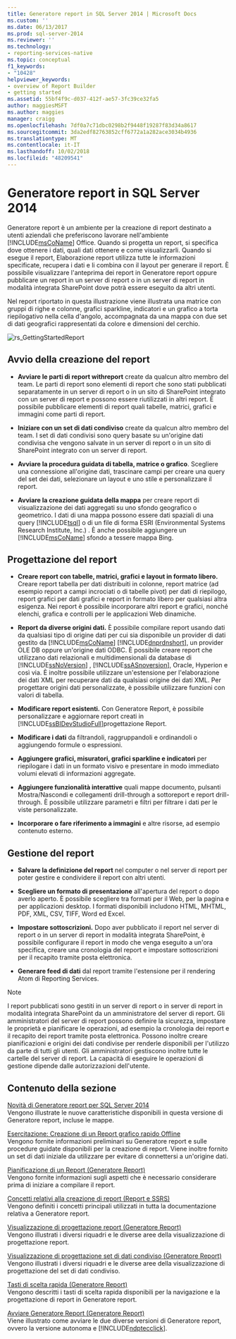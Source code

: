 ```yaml
---
title: Generatore report in SQL Server 2014 | Microsoft Docs
ms.custom: ''
ms.date: 06/13/2017
ms.prod: sql-server-2014
ms.reviewer: ''
ms.technology:
- reporting-services-native
ms.topic: conceptual
f1_keywords:
- "10428"
helpviewer_keywords:
- overview of Report Builder
- getting started
ms.assetid: 55bf4f9c-d037-412f-ae57-3fc39ce32fa5
author: maggiesMSFT
ms.author: maggies
manager: craigg
ms.openlocfilehash: 7df0a7c71dbc0298b2f9448f19287f83d34a8617
ms.sourcegitcommit: 3da2edf82763852cff6772a1a282ace3034b4936
ms.translationtype: MT
ms.contentlocale: it-IT
ms.lasthandoff: 10/02/2018
ms.locfileid: "48209541"
---
```

# <a name="report-builder-in-sql-server-2014"></a>Generatore report in SQL Server 2014
  Generatore report è un ambiente per la creazione di report destinato a utenti aziendali che preferiscono lavorare nell'ambiente [!INCLUDE[msCoName](../../../includes/msconame-md.md)] Office. Quando si progetta un report, si specifica dove ottenere i dati, quali dati ottenere e come visualizzarli. Quando si esegue il report, Elaborazione report utilizza tutte le informazioni specificate, recupera i dati e li combina con il layout per generare il report. È possibile visualizzare l'anteprima dei report in Generatore report oppure pubblicare un report in un server di report o in un server di report in modalità integrata SharePoint dove potrà essere eseguito da altri utenti.  
  
 Nel report riportato in questa illustrazione viene illustrata una matrice con gruppi di righe e colonne, grafici sparkline, indicatori e un grafico a torta riepilogativo nella cella d'angolo, accompagnata da una mappa con due set di dati geografici rappresentati da colore e dimensioni del cerchio.  
  
 ![rs_GettingStartedReport](../media/rs-gettingstartedreport.gif "rs_GettingStartedReport")  
  
##  <a name="JumpStartReptCreation"></a> Avvio della creazione del report  
  
-   **Avviare le parti di report withreport** create da qualcun altro membro del team. Le parti di report sono elementi di report che sono stati pubblicati separatamente in un server di report o in un sito di SharePoint integrato con un server di report e possono essere riutilizzati in altri report. È possibile pubblicare elementi di report quali tabelle, matrici, grafici e immagini come parti di report.  
  
-   **Iniziare con un set di dati condiviso** create da qualcun altro membro del team. I set di dati condivisi sono query basate su un'origine dati condivisa che vengono salvate in un server di report o in un sito di SharePoint integrato con un server di report.  
  
-   **Avviare la procedura guidata di tabella, matrice o grafico**. Scegliere una connessione all'origine dati, trascinare campi per creare una query del set dei dati, selezionare un layout e uno stile e personalizzare il report.  
  
-   **Avviare la creazione guidata della mappa** per creare report di visualizzazione dei dati aggregati su uno sfondo geografico o geometrico. I dati di una mappa possono essere dati spaziali di una query [!INCLUDE[tsql](../../includes/tsql-md.md)] o di un file di forma ESRI (Environmental Systems Research Institute, Inc.) . È anche possibile aggiungere un [!INCLUDE[msCoName](../../../includes/msconame-md.md)] sfondo a tessere mappa Bing.  
  

  
##  <a name="DesignRept"></a> Progettazione del report  
  
-   **Creare report con tabelle, matrici, grafici e layout in formato libero.** Creare report tabella per dati distribuiti in colonne, report matrice (ad esempio report a campi incrociati o di tabelle pivot) per dati di riepilogo, report grafici per dati grafici e report in formato libero per qualsiasi altra esigenza. Nei report è possibile incorporare altri report e grafici, nonché elenchi, grafica e controlli per le applicazioni Web dinamiche.  
  
-   **Report da diverse origini dati.** È possibile compilare report usando dati da qualsiasi tipo di origine dati per cui sia disponibile un provider di dati gestito da [!INCLUDE[msCoName](../../../includes/msconame-md.md)] [!INCLUDE[dnprdnshort](../../includes/dnprdnshort-md.md)], un provider OLE DB oppure un'origine dati ODBC. È possibile creare report che utilizzano dati relazionali e multidimensionali da database di [!INCLUDE[ssNoVersion](../../includes/ssnoversion-md.md)] , [!INCLUDE[ssASnoversion](../../includes/ssasnoversion-md.md)], Oracle, Hyperion e così via. È inoltre possibile utilizzare un'estensione per l'elaborazione dei dati XML per recuperare dati da qualsiasi origine dei dati XML. Per progettare origini dati personalizzate, è possibile utilizzare funzioni con valori di tabella.  
  
-   **Modificare report esistenti.** Con Generatore Report, è possibile personalizzare e aggiornare report creati in [!INCLUDE[ssBIDevStudioFull](../../includes/ssbidevstudiofull-md.md)]progettazione Report.  
  
-   **Modificare i dati** da filtrandoli, raggruppandoli e ordinandoli o aggiungendo formule o espressioni.  
  
-   **Aggiungere grafici, misuratori, grafici sparkline e indicatori** per riepilogare i dati in un formato visivo e presentare in modo immediato volumi elevati di informazioni aggregate.  
  
-   **Aggiungere funzionalità interattive** quali mappe documento, pulsanti Mostra/Nascondi e collegamenti drill-through a sottoreport e report drill-through. È possibile utilizzare parametri e filtri per filtrare i dati per le viste personalizzate.  
  
-   **Incorporare o fare riferimento a immagini** e altre risorse, ad esempio contenuto esterno.  
  

  
##  <a name="ManageRpt"></a> Gestione del report  
  
-   **Salvare la definizione del report** nel computer o nel server di report per poter gestire e condividere il report con altri utenti.  
  
-   **Scegliere un formato di presentazione** all'apertura del report o dopo averlo aperto. È possibile scegliere tra formati per il Web, per la pagina e per applicazioni desktop. I formati disponibili includono HTML, MHTML, PDF, XML, CSV, TIFF, Word ed Excel.  
  
-   **Impostare sottoscrizioni.** Dopo aver pubblicato il report nel server di report o in un server di report in modalità integrata SharePoint, è possibile configurare il report in modo che venga eseguito a un'ora specifica, creare una cronologia del report e impostare sottoscrizioni per il recapito tramite posta elettronica.  
  
-   **Generare feed di dati** dal report tramite l'estensione per il rendering Atom di Reporting Services.  
  
> [!NOTE]  
>  I report pubblicati sono gestiti in un server di report o in server di report in modalità integrata SharePoint da un amministratore del server di report. Gli amministratori del server di report possono definire la sicurezza, impostare le proprietà e pianificare le operazioni, ad esempio la cronologia dei report e il recapito dei report tramite posta elettronica. Possono inoltre creare pianificazioni e origini dei dati condivise per renderle disponibili per l'utilizzo da parte di tutti gli utenti. Gli amministratori gestiscono inoltre tutte le cartelle del server di report. La capacità di eseguire le operazioni di gestione dipende dalle autorizzazioni dell'utente.  
  

  
##  <a name="InThisSection"></a> Contenuto della sezione  
 [Novità di Generatore report per SQL Server 2014](../what-s-new-in-report-builder-for-sql-server-2014.md)  
 Vengono illustrate le nuove caratteristiche disponibili in questa versione di Generatore report, incluse le mappe.  
  
 [Esercitazione: Creazione di un Report grafico rapido Offline](tutorial-create-a-quick-chart-report-offline-report-builder.md)  
 Vengono fornite informazioni preliminari su Generatore report e sulle procedure guidate disponibili per la creazione di report. Viene inoltre fornito un set di dati iniziale da utilizzare per evitare di connettersi a un'origine dati.  
  
 [Pianificazione di un Report &#40;Generatore Report&#41;](../report-design/planning-a-report-report-builder.md)  
 Vengono fornite informazioni sugli aspetti che è necessario considerare prima di iniziare a compilare il report.  
  
 [Concetti relativi alla creazione di report &#40;Report e SSRS&#41;](../report-design/report-authoring-concepts-report-builder-and-ssrs.md)  
 Vengono definiti i concetti principali utilizzati in tutta la documentazione relativa a Generatore report.  
  
 [Visualizzazione di progettazione report &#40;Generatore Report&#41;](report-design-view-report-builder.md)  
 Vengono illustrati i diversi riquadri e le diverse aree della visualizzazione di progettazione report.  
  
 [Visualizzazione di progettazione set di dati condiviso &#40;Generatore Report&#41;](shared-dataset-design-view-report-builder.md)  
 Vengono illustrati i diversi riquadri e le diverse aree della visualizzazione di progettazione del set di dati condiviso.  
  
 [Tasti di scelta rapida &#40;Generatore Report&#41;](keyboard-shortcuts-report-builder.md)  
 Vengono descritti i tasti di scelta rapida disponibili per la navigazione e la progettazione di report in Generatore report.  
  
 [Avviare Generatore Report &#40;Generatore Report&#41;](start-report-builder.md)  
 Viene illustrato come avviare le due diverse versioni di Generatore report, ovvero la versione autonoma e [!INCLUDE[ndptecclick](../../includes/ndptecclick-md.md)].  
  
  
